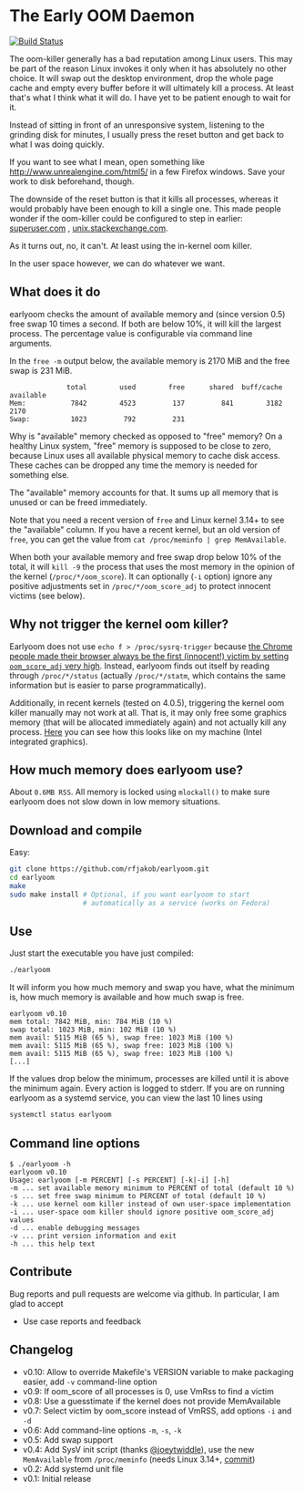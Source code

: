 The Early OOM Daemon
====================

[![Build Status](https://api.travis-ci.org/rfjakob/earlyoom.svg)](https://travis-ci.org/rfjakob/earlyoom)

The oom-killer generally has a bad reputation among Linux users. This may be
part of the reason Linux invokes it only when it has absolutely no other choice.
It will swap out the desktop environment, drop the whole page cache and empty
every buffer before it will ultimately kill a process. At least that's what I
think what it will do. I have yet to be patient enough to wait for it.

Instead of sitting in front of an unresponsive system, listening to the grinding
disk for minutes, I usually press the reset button and get back to what I was
doing quickly.

If you want to see what I mean, open something like
http://www.unrealengine.com/html5/
in a few Firefox windows. Save your work to disk beforehand, though.

The downside of the reset button is that it kills all processes, whereas it
would probably have been enough to kill a single one. This made people wonder
if the oom-killer could be configured to step in earlier: [superuser.com][2]
, [unix.stackexchange.com][3].

As it turns out, no, it can't. At least using the in-kernel oom killer.

In the user space however, we can do whatever we want.

What does it do
---------------
earlyoom checks the amount of available memory and (since version 0.5)
free swap 10 times a second. If both are below 10%, it will kill the
largest process. The percentage value is configurable via command line
arguments.

In the `free -m` output below, the available memory is 2170 MiB and
the free swap is 231 MiB.

                  total        used        free      shared  buff/cache   available
    Mem:           7842        4523         137         841        3182        2170
    Swap:          1023         792         231

Why is "available" memory checked as opposed to "free" memory?
On a healthy Linux system, "free" memory is supposed to be close to zero,
because Linux uses all available physical memory to cache disk access.
These caches can be dropped any time the memory is needed for something
else.

The "available" memory accounts for that. It sums up all memory that
is unused or can be freed immediately.

Note that you need a recent version of
`free` and Linux kernel 3.14+ to see the "available" column. If you have
a recent kernel, but an old version of `free`, you can get the value
from `cat /proc/meminfo | grep MemAvailable`.

When both your available memory and free swap drop below 10% of the total,
it will `kill -9` the process that uses the most memory in the opinion of
the kernel (`/proc/*/oom_score`). It can optionally (`-i` option) ignore
any positive adjustments set in `/proc/*/oom_score_adj` to protect innocent
victims (see below).

Why not trigger the kernel oom killer?
--------------------------------------
Earlyoom does not use `echo f > /proc/sysrq-trigger` because [the Chrome people made
their browser always be the first (innocent!) victim by setting `oom_score_adj`
very high]( https://code.google.com/p/chromium/issues/detail?id=333617).
Instead, earlyoom finds out itself by reading through `/proc/*/status`
(actually `/proc/*/statm`, which contains the same information but is easier to
parse programmatically).

Additionally, in recent kernels (tested on 4.0.5), triggering the kernel
oom killer manually may not work at all.
That is, it may only free some graphics
memory (that will be allocated immediately again) and not actually kill
any process. [Here](https://gist.github.com/rfjakob/346b7dc611fc3cdf4011) you
can see how this looks like on my machine (Intel integrated graphics).

How much memory does earlyoom use?
----------------------------------
About `0.6MB RSS`. All memory is locked using `mlockall()` to make sure
earlyoom does not slow down in low memory situations.

Download and compile
--------------------
Easy:

```bash
git clone https://github.com/rfjakob/earlyoom.git
cd earlyoom
make
sudo make install # Optional, if you want earlyoom to start
                  # automatically as a service (works on Fedora)
```

Use
---
Just start the executable you have just compiled:

```bash
./earlyoom
```

It will inform you how much memory and swap you have, what the minimum
is, how much memory is available and how much swap is free.

```
earlyoom v0.10
mem total: 7842 MiB, min: 784 MiB (10 %)
swap total: 1023 MiB, min: 102 MiB (10 %)
mem avail: 5115 MiB (65 %), swap free: 1023 MiB (100 %)
mem avail: 5115 MiB (65 %), swap free: 1023 MiB (100 %)
mem avail: 5115 MiB (65 %), swap free: 1023 MiB (100 %)
[...]
```

If the values drop below the minimum, processes are killed until it
is above the minimum again. Every action is logged to stderr. If you are on
running earlyoom as a systemd service, you can view the last 10 lines
using

```bash
systemctl status earlyoom
```

Command line options
--------------------
```
$ ./earlyoom -h
earlyoom v0.10
Usage: earlyoom [-m PERCENT] [-s PERCENT] [-k|-i] [-h]
-m ... set available memory minimum to PERCENT of total (default 10 %)
-s ... set free swap minimum to PERCENT of total (default 10 %)
-k ... use kernel oom killer instead of own user-space implementation
-i ... user-space oom killer should ignore positive oom_score_adj values
-d ... enable debugging messages
-v ... print version information and exit
-h ... this help text
```

Contribute
----------
Bug reports and pull requests are welcome via github. In particular, I am glad to
accept

* Use case reports and feedback

Changelog
---------
* v0.10: Allow to override Makefile's VERSION variable to make packaging easier,
  add `-v` command-line option
* v0.9: If oom_score of all processes is 0, use VmRss to find a victim
* v0.8: Use a guesstimate if the kernel does not provide MemAvailable
* v0.7: Select victim by oom_score instead of VmRSS, add options `-i` and `-d`
* v0.6: Add command-line options `-m`, `-s`, `-k`
* v0.5: Add swap support
* v0.4: Add SysV init script (thanks [@joeytwiddle](https://github.com/joeytwiddle)), use the new `MemAvailable` from `/proc/meminfo`
  (needs Linux 3.14+, [commit][4])
* v0.2: Add systemd unit file
* v0.1: Initial release

[1]: http://www.freelists.org/post/procps/library-properly-handle-memory-used-by-tmpfs
[2]: http://superuser.com/questions/406101/is-it-possible-to-make-the-oom-killer-intervent-earlier
[3]: http://unix.stackexchange.com/questions/38507/is-it-possible-to-trigger-oom-killer-on-forced-swapping
[4]: https://git.kernel.org/cgit/linux/kernel/git/torvalds/linux.git/commit/?id=34e431b0ae398fc54ea69ff85ec700722c9da773
